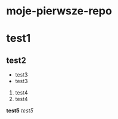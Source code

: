 # moje-pierwsze-repo

# test1

## test2

- test3
- test3
  
1. test4
2. test4
   
**test5**
*test5*
